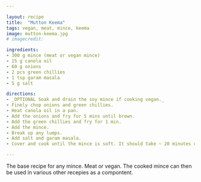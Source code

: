 ```yaml
---

layout: recipe
title:  "Mutton Keema"
tags: vegan, meat, mince, keema
image: mutton-keema.jpg
# imagecredit:

ingredients:
- 300 g mince (meat or vegan mince)
- 15 g canola oil
- 60 g onions‍
- 2 pcs green chillies‍
- 1 tsp garam masala‍
- 5 g salt

directions:
- _OPTIONAL Soak and drain the soy mince if cooking vegan._
- Finely chop onions and green chillies.
- Heat canola oil in a pan.
- Add the onions and fry for 5 mins until brown.
- Add the green chillies and fry for 1 min.
- Add the mince.
- Break up any lumps.
- Add salt and garam masala.
- Cover and cook until the mince is soft. It should take ~ 20 minutes using mutton. Beef, chiken or soy mince will take ~ 10 minutes.

---
```


The base recipe for any mince. Meat or vegan. The cooked mince can then be used in various other recepies as a compontent.
